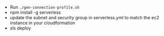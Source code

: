 * Run `./gen-connection-profile.sh`
* npm install -g serverless
* update the subnet and security group in serverless.yml to match the ec2 instance in your cloudformation
* sls deploy
